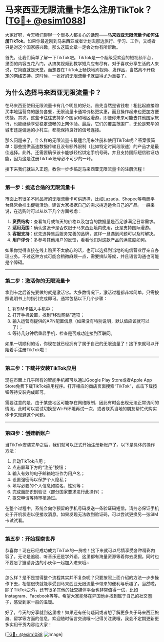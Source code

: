 # 马来西亚无限流量卡怎么注册TikTok？[[TG💪+ @esim1088](https://t.me/s/esim1088)]

大家好呀，今天咱们聊聊一个很多人都关心的话题——**马来西亚无限流量卡如何注册TikTok**。如果你最近刚到马来西亚或者计划去那边旅行、学习、工作，又或者只是对这个国家感兴趣，那么这篇文章一定会对你有所帮助。

首先，让我们简单了解一下TikTok吧。TikTok是一个超级受欢迎的短视频平台，里面的内容五花八门，从搞笑视频到教学短片应有尽有。对于喜欢分享生活的人来说，它简直就是天堂。而想要在TikTok上畅快地刷视频、发作品，当然离不开稳定的网络支持。这时候，一张好的无限流量卡就显得尤为重要了。

## 为什么选择马来西亚无限流量卡？

在马来西亚使用无限流量卡有几个明显的好处。首先当然是省钱啦！相比起直接购买本地运营商的服务套餐，无限流量卡通常价格更实惠，而且操作起来也更加方便快捷。其次，这些卡往往支持多个国家和地区漫游，即便你未来可能去其他国家旅行，也能继续享受稳定流畅的上网体验。最后，它们的覆盖范围广，无论是繁华的城市还是偏远的小村庄，都能保持良好的信号连接。

那么问题来了，什么样的无限流量卡最适合用来注册和使用TikTok呢？答案很简单：那些提供高速数据传输且没有额外限制（比如特定时间段限速）的产品才是最佳选择。此外，还需要确保该卡能够轻松绑定手机号码，并且支持国际短信验证功能，因为这是注册TikTok账号必不可少的一环。

接下来我们就进入正题，教你一步步搞定马来西亚无限流量卡的注册流程！

---

### 第一步：挑选合适的无限流量卡

市面上有很多不同品牌的无限流量卡可供选择，比如Lazada、Shopee等电商平台经常会推出促销活动。建议大家根据自己的需求挑选适合自己的产品。一般来说，在选购时可以从以下几个方面考虑：

1. **资费结构**：查看每月或每天的价格以及包含的数据量是否足够满足日常需求。
2. **适用范围**：确认这张卡是否仅限于马来西亚境内使用，还是支持国际漫游。
3. **客服支持**：优先选择售后服务完善的品牌，这样一旦遇到问题可以及时解决。
4. **用户评价**：多参考其他用户的反馈，看看他们对这款产品的满意度如何。

如果你觉得直接在线上购买不太放心的话，也可以选择到当地的电信营业厅亲自办理业务。不过这种方式可能会稍微麻烦一点，需要排队等候，并且语言沟通也可能是个障碍。

---

### 第二步：激活你的无限流量卡

拿到卡之后首先要做的就是激活它。大多数情况下，激活过程都非常简单，只需按照说明书上的指引完成即可。通常包括以下几个步骤：

1. 将SIM卡插入手机中；
2. 打开手机设置，找到“移动网络”选项；
3. 输入运营商提供的APN配置信息（如果没有特别说明，默认值应该就可以了）；
4. 等待几分钟后重启手机，检查是否成功连接到互联网。

如果一切顺利的话，你现在就已经拥有了属于自己的无限流量了！接下来就可以开始着手注册TikTok啦！

---

### 第三步：下载并安装TikTok应用

现在市面上几乎所有的智能手机都可以通过Google Play Store或者Apple App Store免费下载TikTok应用程序。打开相应的商店页面搜索“TikTok”，点击下载按钮等待安装完成即可。

需要注意的是，由于某些地区可能存在网络限制，因此有时会出现无法正常访问的情况。此时可以尝试切换至Wi-Fi环境再试一次，或者联系当地的朋友帮忙代购实体卡来规避这个问题。

---

### 第四步：创建新账户

当TikTok安装完毕之后，我们就可以正式开始注册新账户了。以下是具体的操作方法：

1. 启动TikTok应用；
2. 点击屏幕下方的“注册”按钮；
3. 输入有效的电子邮箱地址作为用户名；
4. 设置强密码以保护个人隐私；
5. 填写必要的个人信息如姓名、性别等；
6. 完成面部识别验证（部分国家要求进行此操作）；
7. 提交申请等待审核通过。

在整个过程中，系统会向你预留的手机号码发送一条验证码短信，请务必保证手机处于开机状态以便接收消息。如果发现无法收到验证码，可以尝试更换另一张SIM卡试试看。

---

### 第五步：开始探索世界

恭喜你！现在已经成功成为TikTok的一员啦！接下来就可以尽情享受各种精彩内容了。无论是追剧、听音乐还是学外语，这里都有海量资源等着你去发掘。同时也不要忘了邀请身边的小伙伴一起加入进来哦~

---

怎么样？是不是觉得整个流程其实并不复杂呢？只要按照上面介绍的方法一步步操作下去，相信很快就能享受到马来西亚无限流量卡带来的便利与乐趣了。当然啦，除了TikTok之外，还有很多其他的社交媒体平台也非常值得一试，比如Instagram、Facebook等等。希望大家能够在异国他乡找到属于自己的社交圈子，感受到家一般的温暖。

好了，今天的分享就到这里啦！如果还有任何疑问或者想了解更多关于马来西亚旅游、留学等方面的信息，欢迎随时留言交流哦～记得关注我哦，我会不定期更新更多实用干货内容给大家！

[[TG💪+ @esim1088](https://t.me/s/esim1088) ![Image](https://i.postimg.cc/4NQfJmqS/Snipaste-2025-05-13-00-14-12.png)]